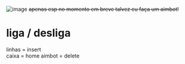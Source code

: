 ![image](https://github.com/user07777/gmodCheat/assets/140452913/280629e7-f531-4230-8961-b6b44e3d1d13)
~~apenas esp no momento em breve talvez eu faça um aimbot!~~<br>
# liga / desliga
linhas = insert<br>
caixa = home
aimbot = delete
